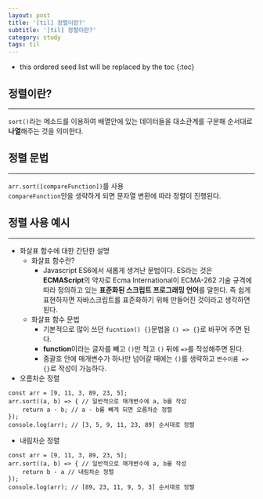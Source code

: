 ```yaml
---
layout: post
title: '[til] 정렬이란?'
subtitle: '[til] 정렬이란?'
category: study
tags: til
---
```


<!-- prettier-ignore -->
* this ordered seed list will be replaced by the toc
{:toc}

## 정렬이란?

---

`sort()`라는 메소드를 이용하여 배열안에 있는 데이터들을 대소관계를 구분해 순서대로 **나열**해주는 것을 의미한다.

## 정렬 문법

---

`arr.sort([compareFunction])`를 사용  
`compareFunction`안을 생략하게 되면 문자열 변환에 따라 정렬이 진행된다.

## 정렬 사용 예시

---

- 화살표 함수에 대한 간단한 설명
  - 화살표 함수란?
    - Javascript ES6에서 새롭게 생겨난 문법이다. ES라는 것은 **ECMAScript**의 약자로 Ecma International이 ECMA-262 기술 규격에 따라 정의하고 있는 **표준화된 스크립트 프로그래밍 언어**를 말한다. 즉 쉽게 표현하자면 자바스크립트를 표준화하기 위해 만들어진 것이라고 생각하면 된다.
  - 화살표 함수 문법
    - 기본적으로 많이 쓰던 `fucntion() {}`문법을 `() => {}`로 바꾸어 주면 된다.
    - **function**이라는 글자를 빼고 `()`만 적고 `()` 뒤에 `=>`를 작성해주면 된다.
    - 중괄호 안에 매개변수가 하나만 넘어갈 때에는 `()`를 생략하고 `변수이름 => {}`로 작성이 가능하다.
- 오름차순 정렬

```
const arr = [9, 11, 3, 89, 23, 5];
arr.sort((a, b) => { // 일반적으로 매개변수에 a, b를 작성
    return a - b; // a - b를 빼게 되면 오름차순 정렬
});
console.log(arr); // [3, 5, 9, 11, 23, 89] 순서대로 정렬
```

- 내림차순 정렬

```
const arr = [9, 11, 3, 89, 23, 5];
arr.sort((a, b) => { // 일반적으로 매개변수에 a, b를 작성
    return b - a // 내림차순 정렬
});
console.log(arr); // [89, 23, 11, 9, 5, 3] 순서대로 정렬
```

